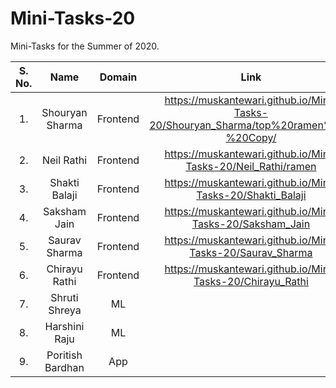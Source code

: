 # Mini-Tasks-20
Mini-Tasks for the Summer of 2020.

| S. No.| Name | Domain | Link |
|:----:|:----:|:----:|:----:|
|1.| Shouryan Sharma | Frontend | https://muskantewari.github.io/Mini-Tasks-20/Shouryan_Sharma/top%20ramen%20-%20Copy/ |
|2.| Neil Rathi | Frontend | https://muskantewari.github.io/Mini-Tasks-20/Neil_Rathi/ramen |
|3.| Shakti Balaji | Frontend | https://muskantewari.github.io/Mini-Tasks-20/Shakti_Balaji |
|4.| Saksham Jain | Frontend | https://muskantewari.github.io/Mini-Tasks-20/Saksham_Jain |
|5.| Saurav Sharma | Frontend | https://muskantewari.github.io/Mini-Tasks-20/Saurav_Sharma |
|6.| Chirayu Rathi | Frontend | https://muskantewari.github.io/Mini-Tasks-20/Chirayu_Rathi |
|7.| Shruti Shreya | ML |
|8.| Harshini Raju | ML |
|9.| Poritish Bardhan | App |

